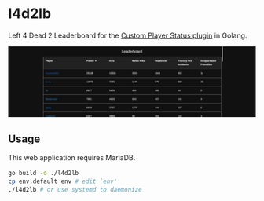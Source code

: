 # l4d2lb

Left 4 Dead 2 Leaderboard for the [Custom Player Status plugin][plugin] in
Golang.

[plugin]: https://forums.alliedmods.net/showthread.php?p=2678290

![screenshot](scrot.png)

## Usage

This web application requires MariaDB.

```sh
go build -o ./l4d2lb
cp env.default env # edit `env'
./l4d2lb # or use systemd to daemonize
```

